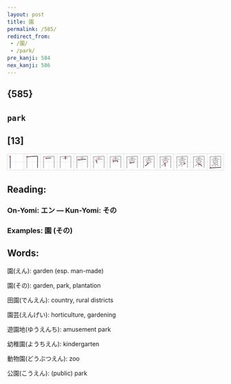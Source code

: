 ```yaml
---
layout: post
title: 園
permalink: /585/
redirect_from:
 - /園/
 - /park/
pre_kanji: 584
nex_kanji: 586
---
```


## {585}

## `park`

## [13]

<div class="stroke"><img src="../images/E59C92.png" /></div>

## Reading:

### On-Yomi: エン &mdash; Kun-Yomi: その

### Examples: 園 (その)

## Words:

園(えん): garden (esp. man-made)

園(その): garden, park, plantation

田園(でんえん): country, rural districts

園芸(えんげい): horticulture, gardening

遊園地(ゆうえんち): amusement park

幼稚園(ようちえん): kindergarten

動物園(どうぶつえん): zoo

公園(こうえん): (public) park
